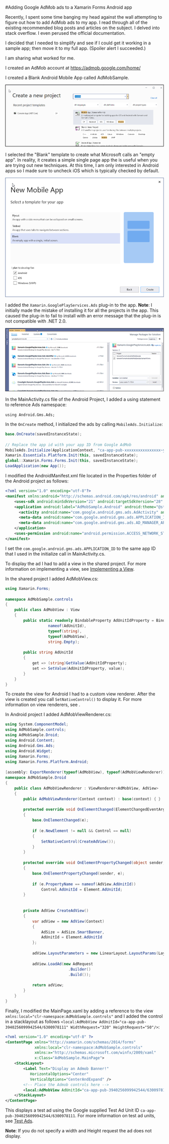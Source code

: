 #Adding Google AdMob ads to a Xamarin Forms Android app

Recently, I spent some time banging my head against the wall attempting to figure out how to add AdMob ads to my app. I read through all of the existing recommended blog posts and articles on the subject. I delved into stack overflow. I even perused the official documentation. 

I decided that I needed to simplify and see if I could get it working in a sample app; then move it to my full app. (Spoiler alert I succeeded.) 

I am sharing what worked for me.

I created an AdMob account at https://admob.google.com/home/

I created a Blank Android Mobile App called AdMobSample.

![Create Mobile app in Visual Studio](images/admob-vs-new-project.png)

I selected the "Blank" template to create what Microsoft calls an "empty app". In reality, it creates a simple single page app the is useful when you are trying out new techniques. At this time, I am only interested in Android apps so I made sure to uncheck iOS which is typically checked by default.

![Create an empty app](images/admob-new-app.png)

I added the `Xamarin.GooglePlayServices.Ads` plug-in to the app. **Note**: I initially made the mistake of installing it for all the projects in the app. This caused the plug-in to fail to install with an error message that the plug-in is not compatible with .NET 2.0.

![Create an empty app](images/admob-google-playservices-ads.png)

In the MainActivity.cs file of the Android Project, I added a using statement to reference Ads namespace:

`using Android.Gms.Ads;`

In the `OnCreate` method, I initialized the ads by calling `MobileAds.Initialize`:

```csharp
base.OnCreate(savedInstanceState);

// Replace the app id with your app ID from Google AdMob
MobileAds.Initialize(ApplicationContext, "ca-app-pub-xxxxxxxxxxxxxxxx~yyyyyyyyyy");
Xamarin.Essentials.Platform.Init(this, savedInstanceState);
global::Xamarin.Forms.Forms.Init(this, savedInstanceState);
LoadApplication(new App());
```

I modified the AndroidManifest.xml file located in the Properties folder of the Android project as follows:

```xml
<?xml version="1.0" encoding="utf-8"?>
<manifest xmlns:android="http://schemas.android.com/apk/res/android" android:versionCode="1" android:versionName="1.0" package="com.companyname.admobsample">
    <uses-sdk android:minSdkVersion="21" android:targetSdkVersion="28" />
    <application android:label="AdMobSample.Android" android:theme="@style/MainTheme">
      <activity android:name="com.google.android.gms.ads.AdActivity" android:configChanges="keyboard|keyboardHidden|orientation|screenLayout|uiMode|screenSize|smallestScreenSize" android:theme="@android:style/Theme.Translucent" />
      <meta-data android:name="com.google.android.gms.ads.APPLICATION_ID" android:value="ca-app-pub-xxxxxxxxxxxxxxxx~yyyyyyyyyy" />
      <meta-data android:name="com.google.android.gms.ads.AD_MANAGER_APP" android:value="true" />
    </application>
    <uses-permission android:name="android.permission.ACCESS_NETWORK_STATE" />
</manifest>
```

I set the `com.google.android.gms.ads.APPLICATION_ID` to the same app ID that I used in the initialize call in MainActivity.cs.

To display the ad I had to add a view in the shared project. For more information on implementing a view, see [Implementing a View](https://docs.microsoft.com/en-us/xamarin/xamarin-forms/app-fundamentals/custom-renderer/view).

In the shared project I added AdMobView.cs:

```csharp
using Xamarin.Forms;

namespace AdMobSample.controls
{
	public class AdMobView : View
	{
		public static readonly BindableProperty AdUnitIdProperty = BindableProperty.Create(
				   nameof(AdUnitId),
				   typeof(string),
				   typeof(AdMobView),
				   string.Empty);

		public string AdUnitId
		{
			get => (string)GetValue(AdUnitIdProperty);
			set => SetValue(AdUnitIdProperty, value);
		}
	}
}
```

To create the view for Android I had to a custom view renderer. After the view is created you call `SetNativeControl()` to display it. For more information on view renderers, see [](https://docs.microsoft.com/en-us/xamarin/xamarin-forms/app-fundamentals/custom-renderer/).

In Android project I added AdMobViewRenderer.cs:

```csharp
using System.ComponentModel;
using AdMobSample.controls;
using AdMobSample.Droid;
using Android.Content;
using Android.Gms.Ads;
using Android.Widget;
using Xamarin.Forms;
using Xamarin.Forms.Platform.Android;

[assembly: ExportRenderer(typeof(AdMobView), typeof(AdMobViewRenderer))]
namespace AdMobSample.Droid
{
	public class AdMobViewRenderer : ViewRenderer<AdMobView, AdView>
	{
		public AdMobViewRenderer(Context context) : base(context) { }

		protected override void OnElementChanged(ElementChangedEventArgs<AdMobView> e)
		{
			base.OnElementChanged(e);

			if (e.NewElement != null && Control == null)
			{
				SetNativeControl(CreateAdView());
			}
		}

		protected override void OnElementPropertyChanged(object sender, PropertyChangedEventArgs e)
		{
			base.OnElementPropertyChanged(sender, e);

			if (e.PropertyName == nameof(AdView.AdUnitId))
				Control.AdUnitId = Element.AdUnitId;
		}

		
		private AdView CreateAdView()
		{
			var adView = new AdView(Context)
			{
				AdSize = AdSize.SmartBanner,
				AdUnitId = Element.AdUnitId
			};

			adView.LayoutParameters = new LinearLayout.LayoutParams(LayoutParams.MatchParent, LayoutParams.MatchParent);

			adView.LoadAd(new AdRequest
							.Builder()
							.Build());

			return adView;
		}
	}
}
```

Finally, I modified the MainPage.xaml by adding a reference to the view `xmlns:local="clr-namespace:AdMobSample.controls"` and I added the control in a stacklayout as follows `<local:AdMobView AdUnitId="ca-app-pub-3940256099942544/6300978111" WidthRequest="320" HeightRequest="50"/>`:

```xml
<?xml version="1.0" encoding="utf-8" ?>
<ContentPage xmlns="http://xamarin.com/schemas/2014/forms"
             xmlns:local="clr-namespace:AdMobSample.controls"
             xmlns:x="http://schemas.microsoft.com/winfx/2009/xaml"
             x:Class="AdMobSample.MainPage">
    <StackLayout>
        <Label Text="Display an Admob Banner!" 
           HorizontalOptions="Center"
           VerticalOptions="CenterAndExpand" />
        <!-- Place the Admob controls here -->
        <local:AdMobView AdUnitId="ca-app-pub-3940256099942544/6300978111" WidthRequest="320" HeightRequest="50"/>
    </StackLayout>
</ContentPage>
```
This displays a test ad using the Google supplied Test Ad Unit ID `ca-app-pub-3940256099942544/6300978111`. For more information on test ad units, see [Test Ads](https://developers.google.com/admob/android/test-ads).

**Note**: If you do not specify a width and Height request the ad does not display.
